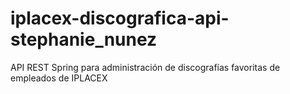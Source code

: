 # iplacex-discografica-api-stephanie_nunez
API REST Spring para administración de discografías favoritas de empleados de IPLACEX
